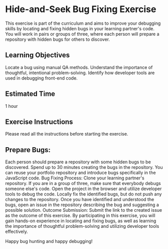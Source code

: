 # Hide-and-Seek Bug Fixing Exercise
This exercise is part of the curriculum and aims to improve your debugging skills by locating and fixing hidden bugs in your learning partner's code. You will work in pairs or groups of three, where each person will prepare a repository with hidden bugs for others to discover.

## Learning Objectives
Locate a bug using manual QA methods.
Understand the importance of thoughtful, intentional problem-solving.
Identify how developer tools are used in debugging front-end code.

## Estimated Time
1 hour

## Exercise Instructions
Please read all the instructions before starting the exercise.

## Prepare Bugs:
Each person should prepare a repository with some hidden bugs to be discovered.
Spend up to 30 minutes creating the bugs in the repository.
You can reuse your portfolio repository and introduce bugs specifically in the JavaScript code.
Bug Fixing Process:
Clone your learning partner's repository. If you are in a group of three, make sure that everybody debugs someone else's code.
Open the project in the browser and utilize developer tools to debug the code.
Locally fix the identified bugs, but do not push any changes to the repository.
Once you have identified and understood the bugs, open an issue in the repository describing the bug and suggesting a possible solution.
Outcome Submission:
Submit the link to the created issue as the outcome of this exercise.
By participating in this exercise, you will gain hands-on experience in locating and fixing bugs, as well as learning the importance of thoughtful problem-solving and utilizing developer tools effectively.

Happy bug hunting and happy debugging!
